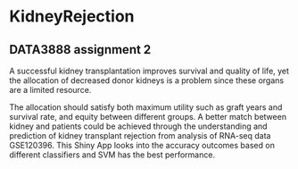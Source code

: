 # KidneyRejection
## DATA3888 assignment 2
A successful kidney transplantation improves survival and quality of life, yet the allocation of decreased donor kidneys is a problem since these organs are a limited resource.

The allocation should satisfy both maximum utility such as graft years and survival rate, and equity between different groups. A better match between kidney and patients could be achieved through the understanding and prediction of kidney transplant rejection from analysis of RNA-seq data GSE120396. This Shiny App looks into the accuracy outcomes based on different classifiers and SVM has the best performance.
